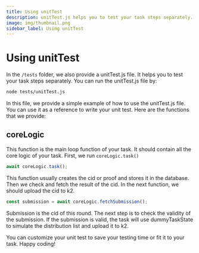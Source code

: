 ```yaml
---
title: Using unitTest
description: unitTest.js helps you to test your task steps separately.
image: img/thumbnail.png
sidebar_label: Using unitTest
---
```


# Using unitTest

In the `/tests` folder, we also provide a unitTest.js file. It helps you to test your task steps separately. You can run the unitTest.js file by:

```bash
node tests/unitTest.js
```

In this file, we provide a simple example of how to use the unitTest.js file. You can use it as a reference to write your unit test. Here are the functions that we provide:

## coreLogic

This function is the main loop function of your task. It should contain all the core logic of your task. First, we run `coreLogic.task()`

```javascript
await coreLogic.task();
```

This function usually creates the cid or proof and stores it in the database. Then we check and fetch the result of the cid. In the next function, we should upload the cid to k2.

```javascript
const submission = await coreLogic.fetchSubmission();
```

Submission is the cid of this round. The next step is to check the validity of the submission. If the submission is valid, the task will use dummyTaskState to simulate the distribution list and upload it to k2.


You can customize your unit test to save your testing time or fit it to your task. Happy coding!
